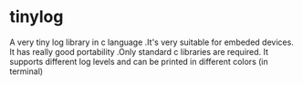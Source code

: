 # tinylog
A very tiny log library in c language .It's very suitable for embeded devices.
It has really good portability .Only standard c libraries are required.
It supports different log levels and can be printed in different colors (in terminal)
